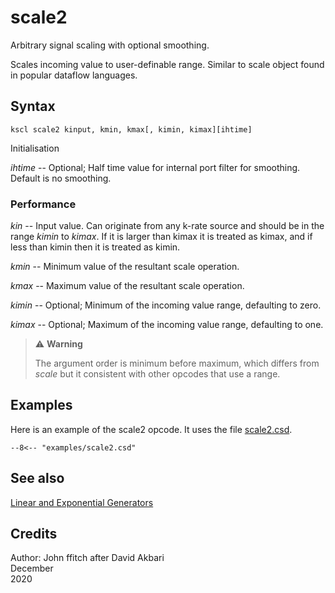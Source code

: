<!--
id:scale2
category:Signal Generators:Linear and Exponential Generators
-->
# scale2
Arbitrary signal scaling with optional smoothing.

Scales incoming value to user-definable range. Similar to scale object found in popular dataflow languages.

## Syntax
``` csound-orc
kscl scale2 kinput, kmin, kmax[, kimin, kimax][ihtime]
```

Initialisation

_ihtime_ -- Optional; Half time value for internal port filter for smoothing.  Default is no smoothing.

### Performance

_kin_ -- Input value. Can originate from any k-rate source and should be in the range _kimin_ to _kimax_.  If it is larger than kimax it is treated as kimax, and if less than kimin then it is treated as kimin.

_kmin_ -- Minimum value of the resultant scale operation.

_kmax_ -- Maximum value of the resultant scale operation.

_kimin_ -- Optional; Minimum of the incoming value range, defaulting to zero.

_kimax_ -- Optional; Maximum of the incoming value range, defaulting to one.

> :warning: **Warning**
> 
> The argument order is minimum before maximum, which differs from _scale_ but it consistent with other opcodes that use a range.

## Examples

Here is an example of the scale2 opcode. It uses the file [scale2.csd](../../examples/scale2.csd).

``` csound-orc title="Example of the scale2 opcode." linenums="1"
--8<-- "examples/scale2.csd"
```

## See also

[Linear and Exponential Generators](../../siggen/lineexp)

## Credits

Author: John ffitch after David Akbari<br>
December<br>
2020<br>
